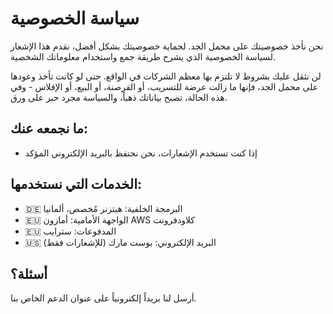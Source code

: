 # سياسة الخصوصية

نحن نأخذ خصوصيتك على محمل الجد. لحماية خصوصيتك بشكل أفضل، نقدم هذا الإشعار لسياسة الخصوصية الذي يشرح طريقة جمع واستخدام معلوماتك الشخصية.

لن نثقل عليك بشروط لا تلتزم بها معظم الشركات في الواقع. حتى لو كانت تأخذ وعودها على محمل الجد، فإنها ما زالت عرضة للتسريب، أو القرصنة، أو البيع، أو الإفلاس - وفي هذه الحالة، تصبح بياناتك ذهباً، والسياسة مجرد حبر على ورق.

## ما نجمعه عنك:

- إذا كنت تستخدم الإشعارات، نحن نحتفظ بالبريد الإلكتروني المؤكد

## الخدمات التي نستخدمها:

- 🇩🇪 البرمجة الخلفية: هيتزنر مُخصص، ألمانيا
- 🇪🇺 الواجهة الأمامية: أمازون AWS كلاودفرونت
- 🇪🇺 المدفوعات: سترايب
- 🇺🇸 البريد الإلكتروني: بوست مارك (للإشعارات فقط)

## أسئلة؟

أرسل لنا بريداً إلكترونياً على عنوان الدعم الخاص بنا.